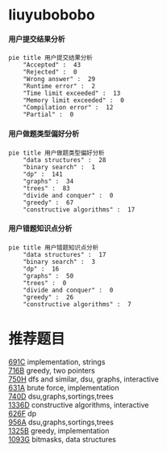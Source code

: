 # liuyubobobo

<!-- tabs:start -->



#### **用户提交结果分析**

```mermaid
pie title 用户提交结果分析
    "Accepted" :  43
    "Rejected" :  0
    "Wrong answer" :  29
    "Runtime error" :  2
    "Time limit exceeded" :  13
    "Memory limit exceeded" :  0
    "Compilation error" :  12
    "Partial" :  0
```

#### **用户做题类型偏好分析**

```mermaid
pie title 用户做题类型偏好分析
    "data structures" :  28
    "binary search" :  1
    "dp" :  141
    "graphs" :  34
    "trees" :  83
    "divide and conquer" :  0
    "greedy" :  67
    "constructive algorithms" :  17
```
#### **用户错题知识点分析**

```mermaid
pie title 用户错题知识点分析
    "data structures" :  17
    "binary search" :  3
    "dp" :  16
    "graphs" :  50
    "trees" :  0
    "divide and conquer" :  0
    "greedy" :  26
    "constructive algorithms" :  7
```



<!-- tabs:end -->
# 推荐题目
[691C](https://codeforces.com/contest/691/problem/C)		implementation,
                        strings		  
[716B](https://codeforces.com/contest/716/problem/B)		greedy,
                        two pointers		  
[750H](https://codeforces.com/contest/750/problem/H)		dfs and similar,
                        dsu,
                        graphs,
                        interactive		  
[631A](https://codeforces.com/contest/631/problem/A)		brute force,
                        implementation		  
[740D](https://codeforces.com/contest/740/problem/D)		dsu,graphs,sortings,trees		  
[1336D](https://codeforces.com/contest/1336/problem/D)		constructive algorithms,
                        interactive		  
[626F](https://codeforces.com/contest/626/problem/F)		dp		  
[956A](https://codeforces.com/contest/956/problem/A)		dsu,graphs,sortings,trees		  
[1325B](https://codeforces.com/contest/1325/problem/B)		greedy,
                        implementation		  
[1093G](https://codeforces.com/contest/1093/problem/G)		bitmasks,
                        data structures		  
